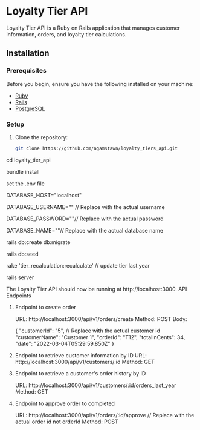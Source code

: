 # Loyalty Tier API

Loyalty Tier API is a Ruby on Rails application that manages customer information, orders, and loyalty tier calculations.

## Installation

### Prerequisites

Before you begin, ensure you have the following installed on your machine:

- [Ruby](https://www.ruby-lang.org/en/documentation/installation/)
- [Rails](https://guides.rubyonrails.org/getting_started.html#installing-rails)
- [PostgreSQL](https://www.postgresql.org/download/)

### Setup

1. Clone the repository:

   ```bash
   git clone https://github.com/agamstawn/loyalty_tiers_api.git

  cd loyalty_tier_api

  bundle install

  set the .env file
  
  DATABASE_HOST="localhost" 
  
  DATABASE_USERNAME="<USERNAME>" // Replace with the actual username

  DATABASE_PASSWORD="<YOUR PASSWORD>"// Replace with the actual password
  
  DATABASE_NAME="<YOUR DATABASE NAME>"// Replace with the actual database name


  rails db:create db:migrate

  rails db:seed

  rake 'tier_recalculation:recalculate' // update tier last year 

  rails server


  The Loyalty Tier API should now be running at http://localhost:3000.
API Endpoints
1. Endpoint to create order

    URL: http://localhost:3000/api/v1/orders/create
    Method: POST
    Body:

    {
      "customerId": "5", // Replace with the actual customer id
      "customerName": "Customer 1",
      "orderId": "T12",
      "totalInCents": 34,
      "date": "2022-03-04T05:29:59.850Z"
    }

2. Endpoint to retrieve customer information by ID
    URL: http://localhost:3000/api/v1/customers/:id
    Method: GET

3. Endpoint to retrieve a customer's order history by ID

    URL: http://localhost:3000/api/v1/customers/:id/orders_last_year
    Method: GET

4. Endpoint to approve order to completed

    URL: http://localhost:3000/api/v1/orders/:id/approve  // Replace with the actual order id not orderId
    Method: POST